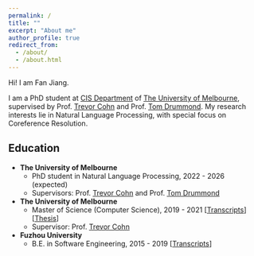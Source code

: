 ```yaml
---
permalink: /
title: ""
excerpt: "About me"
author_profile: true
redirect_from: 
  - /about/
  - /about.html
---
```


Hi! I am Fan Jiang.

I am a PhD student at [CIS Department](https://cis.unimelb.edu.au/) of [The University of Melbourne](https://www.unimelb.edu.au/), supervised by Prof. [Trevor Cohn](https://trevorcohn.github.io/) and Prof. [Tom Drummond](http://twd20g.blogspot.com/). My research interests lie in Natural Language Processing, with special focus on Coreference Resolution.

Education
------
<!-- ### Education -->
  * **The University of Melbourne**
    * PhD student in Natural Language Processing, 2022 - 2026 (expected)
    * Supervisors: Prof. [Trevor Cohn](https://trevorcohn.github.io/) and Prof. [Tom Drummond](http://twd20g.blogspot.com/)
  * **The University of Melbourne**
    * Master of Science (Computer Science), 2019 - 2021 [<a href='/files/msc-official-transcript.pdf'>Transcripts</a>] [<a href='/files/MSc_Thesis.pdf'>Thesis</a>]<br>
    * Supervisor: Prof. [Trevor Cohn](https://trevorcohn.github.io/) 
  * **Fuzhou University**
    * B.E. in Software Engineering, 2015 - 2019 [<a href='/files/undergraduate_transcript.pdf'>Transcripts</a>]<br>

<div style="width: 300px; margin: auto;">
	<script type="text/javascript" id="clustrmaps" src="//cdn.clustrmaps.com/map_v2.js?cl=ffffff&w=a&t=m&d=jLU-au9MRg0FCjJPPUhe6EsUYAL0TUO5hggAMnuOqlc"></script>
</div>
